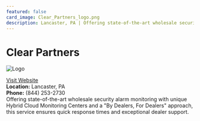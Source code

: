 ```yaml
---
featured: false
card_image: Clear_Partners_logo.png
description: Lancaster, PA | Offering state-of-the-art wholesale security alarm monitoring with unique Hybrid Cloud Monitoring Centers and a "By Dealers, For Dealers" approach, this service ensures quick response times and exceptional dealer support.
---
```


# Clear Partners
<img src="Clear_Partners_logo.png" alt="Logo" style="max-width: 200px; height: auto;">

<a href="https://www.Clear-Partners.com">Visit Website</a>  
**Location:** Lancaster, PA  
**Phone:** (844) 253-2730 <br>
Offering state-of-the-art wholesale security alarm monitoring with unique Hybrid Cloud Monitoring Centers and a "By Dealers, For Dealers" approach, this service ensures quick response times and exceptional dealer support.
